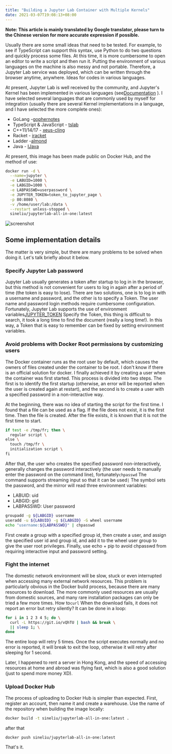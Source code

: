 ```yaml
---
title: "Building a Jupyter Lab Container with Multiple Kernels"
date: 2021-03-07T19:08:13+08:00
---
```


__Note: This article is mainly translated by Google translator, please turn to the Chinese version for more accurate expression if possible.__

Usually there are some small ideas that need to be tested. For example, to see if TypeScript can support this syntax, use Python to do two questions and quickly process some files. At this time, it is more cumbersome to open an editor to write a script and then run it. Putting the environment of various languages on the machine is also messy and not portable. Therefore, a Jupyter Lab service was deployed, which can be written through the browser anytime, anywhere. Ideas for codes in various languages.

At present, Jupyter Lab is well received by the community, and Jupyter's Kernel has been implemented in various languages (see[Documentation](https://github.com/jupyter/jupyter/wiki/Jupyter-kernels) ). I have selected several languages that are commonly used by myself for integration (usually there are several Kernel implementations in a language, and I have selected the more complete ones):

-   GoLang -[gophernotes](https://github.com/gopherdata/gophernotes)
-   TypeScript & JavaScript - [tslab](https://github.com/yunabe/tslab)
-   C++11/14/17 - [xeus-cling](https://github.com/jupyter-xeus/xeus-cling)
-   Racket - [iracket](https://github.com/rmculpepper/iracket)
-   Ladder -[almond](https://github.com/almond-sh/almond)
-   Java - [IJava](https://github.com/SpencerPark/IJava)

At present, this image has been made public on Docker Hub, and the method of use:

```bash
docker run -d \
  --name=jupyter \
  -e LABUID=1000 \
  -e LABGID=1000 \
  -e LABPASSWD=userpassword \
  -e JUPYTER_TOKEN=token_to_jupyter_page \
  -p 80:8080 \
  -v /home/user/lab:/data \
  --restart unless-stopped \
  sineliu/jupyterlab-all-in-one:latest
```

![screenshot](screenshot.png)

## Some implementation details

The matter is very simple, but there are many problems to be solved when doing it. Let's talk briefly about it below.

### Specify Jupyter Lab password

Jupyter Lab usually generates a token after startup to log in in the browser, but this method is not convenient for users to log in again after a period of time (the token is easy to lose). There are two solutions, one is to log in with a username and password, and the other is to specify a Token. The user name and password login methods require cumbersome configuration. Fortunately, Jupyter Lab supports the use of environment variables[JUPYTER_TOKEN](https://jupyter-notebook.readthedocs.io/en/stable/config.html?highlight=JUPYTER_TOKEN#options) Specify the Token, this thing is difficult to search, it took a long time to find the document (really a long time!). In this way, a Token that is easy to remember can be fixed by setting environment variables.

### Avoid problems with Docker Root permissions by customizing users

The Docker container runs as the root user by default, which causes the owners of files created under the container to be root. I don't know if there is an official solution for docker. I finally achieved it by creating a user when the container was first started. This process is divided into two steps. The first is to identify the first startup (otherwise, an error will be reported when the user is created again at restart), and the second is to create a user with a specified password in a non-interactive way.

At the beginning, there was no idea of starting the script for the first time. I found that a file can be used as a flag. If the file does not exist, it is the first time. Then the file is created. After the file exists, it is known that it is not the first time to start.

```bash
if test -e /tmp/fr; then \
  regular script \
else \
  touch /tmp/fr \
  initialization script \
fi
```

After that, the user who creates the specified password non-interactively, generally changes the password interactively (the user needs to manually enter the password on the command line), fortunately`chpasswd` The command supports streaming input so that it can be used`|` The symbol sets the password, and the mirror will read three environment variables:

-   LABUID: uid
-   LABGID: gid
-   LABPASSWD: User password

```bash
groupadd -g ${LABGID} username
useradd -u ${LABUID} -g ${LABGID} -G wheel username
echo "username:${LABPASSWD}" | chpasswd
```

First create a group with a specified group id, then create a user, and assign the specified user id and group id, and add it to the wheel user group to give the user root privileges. Finally, use echo + pip to avoid chpasswd from requiring interactive input and password setting.

### Fight the internet

The domestic network environment will be slow, stuck or even interrupted when accessing many external network resources. This problem is particularly obvious in the Docker build process, because there are many resources to download. The more commonly used resources are usually from domestic sources, and many rare installation packages can only be tried a few more times. How to`curl` When the download fails, it does not report an error but retry silently? It can be done in a loop:

```bash
for i in 1 2 3 4 5; do \
  curl -L https://git.io/vQhTU | bash && break \
  || sleep 1; \
done
```

The entire loop will retry 5 times. Once the script executes normally and no error is reported, it will break to exit the loop, otherwise it will retry after sleeping for 1 second.

Later, I happened to rent a server in Hong Kong, and the speed of accessing resources at home and abroad was flying fast, which is also a good solution (just to spend more money XD).

### Upload Docker Hub

The process of uploading to Docker Hub is simpler than expected. First, register an account, then name it and create a warehouse. Use the name of the repository when building the image locally:

```bash
docker build -t sineliu/jupyterlab-all-in-one:latest .
```

after that

```bash
docker push sineliu/jupyterlab-all-in-one:latest
```

That's it.
